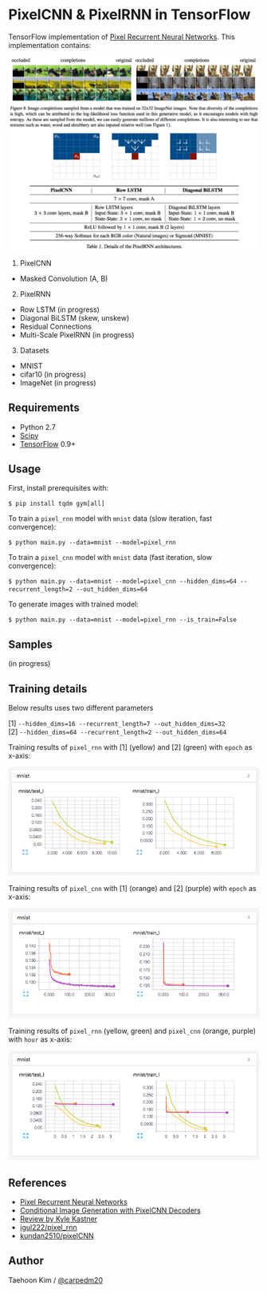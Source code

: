 # PixelCNN & PixelRNN in TensorFlow

TensorFlow implementation of [Pixel Recurrent Neural Networks](https://arxiv.org/abs/1601.06759). This implementation contains:

![model](./assets/model.png)

1. PixelCNN
  - Masked Convolution (A, B)
2. PixelRNN
  - Row LSTM (in progress)
  - Diagonal BiLSTM (skew, unskew)
  - Residual Connections
  - Multi-Scale PixelRNN (in progress)
3. Datasets
  - MNIST
  - cifar10 (in progress)
  - ImageNet (in progress)


## Requirements

- Python 2.7
- [Scipy](https://www.scipy.org/)
- [TensorFlow](https://www.tensorflow.org/) 0.9+


## Usage

First, install prerequisites with:

    $ pip install tqdm gym[all]

To train a `pixel_rnn` model with `mnist` data (slow iteration, fast convergence):

    $ python main.py --data=mnist --model=pixel_rnn

To train a `pixel_cnn` model with `mnist` data (fast iteration, slow convergence):

    $ python main.py --data=mnist --model=pixel_cnn --hidden_dims=64 --recurrent_length=2 --out_hidden_dims=64

To generate images with trained model: 

    $ python main.py --data=mnist --model=pixel_rnn --is_train=False


## Samples

(in progress)


## Training details

Below results uses two different parameters

[1] `--hidden_dims=16 --recurrent_length=7 --out_hidden_dims=32`  
[2] `--hidden_dims=64 --recurrent_length=2 --out_hidden_dims=64`

Training results of `pixel_rnn` with \[1\] (yellow) and \[2\] (green) with `epoch` as x-axis:

![pixel_rnn](./assets/pixel_rnn.png)

Training results of `pixel_cnn` with \[1\] (orange) and \[2\] (purple) with `epoch` as x-axis:

![pixel_cnn](./assets/pixel_cnn.png)

Training results of `pixel_rnn` (yellow, green) and `pixel_cnn` (orange, purple) with `hour` as x-axis:

![pixel_rnn_cnn_relative](./assets/pixel_rnn_cnn_relative.png)



## References

- [Pixel Recurrent Neural Networks](https://arxiv.org/abs/1601.06759)
- [Conditional Image Generation with PixelCNN Decoders](https://arxiv.org/abs/1606.05328)
- [Review by Kyle Kastner](https://github.com/tensorflow/magenta/blob/master/magenta/reviews/pixelrnn.md)
- [igul222/pixel_rnn](https://github.com/igul222/pixel_rnn)
- [kundan2510/pixelCNN](https://github.com/kundan2510/pixelCNN)


## Author

Taehoon Kim / [@carpedm20](http://carpedm20.github.io/)
